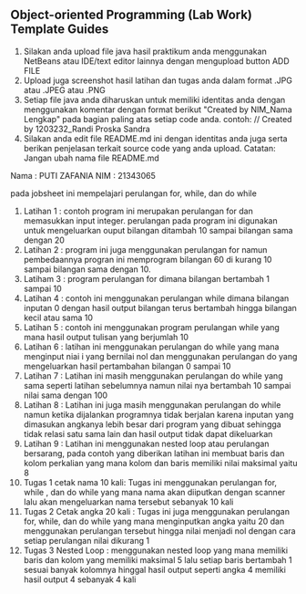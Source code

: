 ## Object-oriented Programming (Lab Work) Template Guides
1. Silakan anda upload file java hasil praktikum anda menggunakan NetBeans atau IDE/text editor lainnya dengan mengupload button ADD FILE
2. Upload juga screenshot hasil latihan dan tugas anda dalam format .JPG atau .JPEG atau .PNG
3. Setiap file java anda diharuskan untuk memiliki identitas anda dengan menggunakan komentar dengan format berikut "Created by NIM_Nama Lengkap" pada bagian paling atas setiap code anda. contoh: // Created by 1203232_Randi Proska Sandra
4. Silakan anda edit file README.md ini dengan identitas anda juga serta berikan penjelasan terkait source code yang anda upload. Catatan: Jangan ubah nama file README.md

Nama : PUTI ZAFANIA
NIM  : 21343065

  pada jobsheet ini mempelajari perulangan for, while, dan do while 
  1. Latihan 1 :  contoh program ini merupakan perulangan for dan memasukkan input integer. perulangan pada program ini digunakan untuk mengeluarkan ouput bilangan ditambah 10 sampai bilangan sama dengan 20
  2. Latihan 2 : program ini juga menggunakan perulangan for namun pembedaannya progran ini memprogram bilangan 60 di kurang 10 sampai bilangan sama dengan 10.
  3. Latiham 3 : program perulangan for dimana bilangan bertambah 1 sampai 10
  4. Latihan 4 : contoh ini menggunakan perulangan while dimana bilangan inputan 0 dengan hasil output bilangan terus bertambah hingga bilangan kecil atau sama 10
  5. Latihan 5 : contoh ini menggunakan program perulangan while yang mana hasil output tulisan yang berjumlah 10 
  6. Latihan 6 : latihan ini menggunakan perulangan do while yang mana menginput niai i yang bernilai nol dan menggunakan perulangan do yang mengeluarkan hasil pertambahan bilangan 0 sampai 10
  7. Latihan 7 : Latihan ini masih menggunakan perulangan do while yang sama seperti latihan sebelumnya namun nilai nya bertambah 10 sampai nilai sama dengan 100
  8. Latihan 8 : Latihan ini juga masih menggunakan perulangan do while namun ketika dijalankan programnya tidak berjalan karena inputan yang dimasukan angkanya lebih besar dari program yang dibuat sehingga tidak relasi satu sama lain dan hasil output tidak dapat dikeluarkan
  9. Latihan 9 : Latihan ini menggunakan nested loop atau perulangan bersarang, pada contoh yang diberikan latihan ini membuat baris dan kolom perkalian yang mana kolom dan baris memiliki nilai maksimal yaitu 8 
  10. Tugas 1 cetak nama 10 kali: Tugas ini menggunakan perulangan for, while , dan do while yang mana nama akan diiputkan dengan scanner lalu akan mengeluarkan nama tersebut sebanyak 10 kali
  11. Tugas 2 Cetak angka 20 kali : Tugas ini juga menggunakan perulangan for, while, dan do while yang mana menginputkan angka yaitu 20 dan menggunakan perulangan tersebut hingga nilai menjadi nol dengan cara setiap perulangan nilai dikurang 1
  12. Tugas 3 Nested Loop : menggunakan nested loop yang mana memiliki baris dan kolom yang memiliki maksimal 5 lalu setiap baris bertambah 1 sesuai banyak kolomnya hinggal hasil output seperti angka 4 memiliki hasil output 4 sebanyak 4 kali
